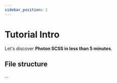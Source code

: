 ```yaml
---
sidebar_position: 1
---
```


# Tutorial Intro

Let's discover **Photon SCSS in less than 5 minutes**.

## File structure

...